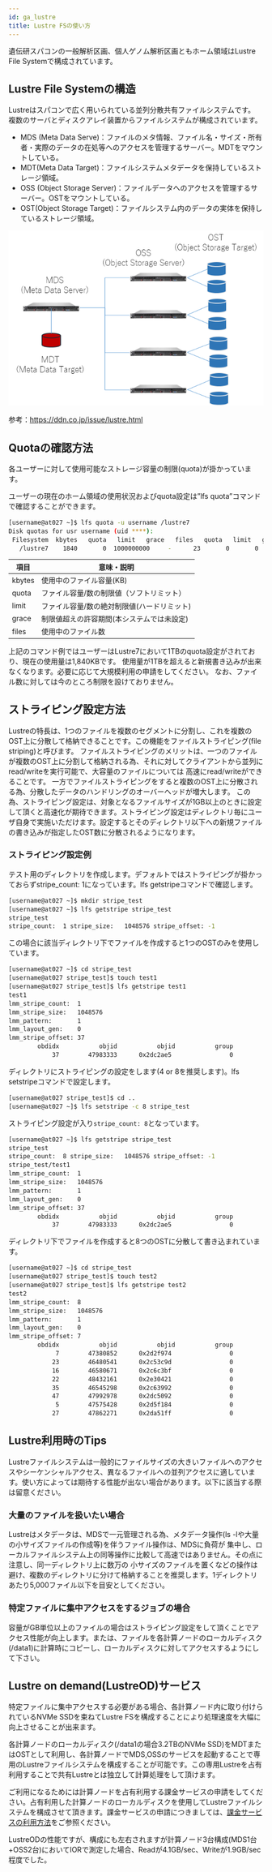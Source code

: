 ```yaml
---
id: ga_lustre
title: Lustre FSの使い方
---
```


遺伝研スパコンの一般解析区画、個人ゲノム解析区画ともホーム領域はLustre File Systemで構成されています。

## Lustre File Systemの構造


Lustreはスパコンで広く用いられている並列分散共有ファイルシステムです。
複数のサーバとディスクアレイ装置からファイルシステムが構成されています。

- MDS (Meta Data Serve)：ファイルのメタ情報、ファイル名・サイズ・所有者・実際のデータの在処等へのアクセスを管理するサーバー。MDTをマウントしている。
- MDT(Meta Data Target)：ファイルシステムメタデータを保持しているストレージ領域。
- OSS (Object Storage Server)：ファイルデータへのアクセスを管理するサーバー。OSTをマウントしている。
- OST(Object Storage Target)：ファイルシステム内のデータの実体を保持しているストレージ領域。

![](lustre.png)

参考：https://ddn.co.jp/issue/lustre.html


## Quotaの確認方法

各ユーザーに対して使用可能なストレージ容量の制限(quota)が掛かっています。


ユーザーの現在のホーム領域の使用状況およびquota設定は”lfs quota”コマンドで確認することができます。

```bash
[username@at027 ~]$ lfs quota -u username /lustre7
Disk quotas for usr username (uid ****):
 Filesystem  kbytes   quota   limit   grace   files   quota   limit   grace
   /lustre7    1840       0  1000000000     -      23       0       0       -
```


| 項目     | 意味・説明                                   |
|----------|----------------------------------------------|
|kbytes    | 使用中のファイル容量(KB)                     |
|quota 	   | ファイル容量/数の制限値（ソフトリミット）    |
|limit 	   | ファイル容量/数の絶対制限値(ハードリミット)  |
|grace 	   | 制限値超えの許容期間(本システムでは未設定)   |
|files 	   | 使用中のファイル数                           |
 
上記のコマンド例ではユーザーはLustre7において1TBのquota設定がされており、現在の使用量は1,840KBです。
使用量が1TBを超えると新規書き込みが出来なくなります。必要に応じて大規模利用の申請をしてください。
なお、ファイル数に対しては今のところ制限を設けておりません。


 
## ストライピング設定方法

Lustreの特長は、1つのファイルを複数のセグメントに分割し、これを複数のOST上に分散して格納できることです。この機能をファイルストライピング(file striping)と呼びます。 ファイルストライピングのメリットは、一つのファイルが複数のOST上に分割して格納される為、それに対してクライアントから並列にread/writeを実行可能で、大容量のファイルについては 高速にread/writeができることです。 一方でファイルストライピングをすると複数のOST上に分散される為、分散したデータのハンドリングのオーバーヘッドが増大します。 この為、ストライピング設定は、対象となるファイルサイズが1GB以上のときに設定して頂くと高速化が期待できます。ストライピング設定はディレクトリ毎にユーザ自身で実施いただけます。設定するとそのディレクトリ以下への新規ファイルの書き込みが指定したOST数に分散されるようになります。

 

### ストライピング設定例

テスト用のディレクトリを作成します。デフォルトではストライピングが掛かっておらずstripe_count: 1になっています。lfs getstripeコマンドで確認します。

```bash
[username@at027 ~]$ mkdir stripe_test
[username@at027 ~]$ lfs getstripe stripe_test
stripe_test
stripe_count:  1 stripe_size:   1048576 stripe_offset: -1
```

この場合に該当ディレクトリ下でファイルを作成すると1つのOSTのみを使用しています。

```bash
[username@at027 ~]$ cd stripe_test
[username@at027 stripe_test]$ touch test1
[username@at027 stripe_test]$ lfs getstripe test1
test1
lmm_stripe_count:  1
lmm_stripe_size:   1048576
lmm_pattern:       1
lmm_layout_gen:    0
lmm_stripe_offset: 37
        obdidx           objid           objid           group
            37        47983333      0x2dc2ae5                0
```

ディレクトリにストライピングの設定をします(4 or 8を推奨します)。lfs setstripeコマンドで設定します。

```bash
[username@at027 stripe_test]$ cd ..
[username@at027 ~]$ lfs setstripe -c 8 stripe_test
```

ストライピング設定が入り`stripe_count: 8`となっています。

```bash
[username@at027 ~]$ lfs getstripe stripe_test
stripe_test
stripe_count:  8 stripe_size:   1048576 stripe_offset: -1
stripe_test/test1
lmm_stripe_count:  1
lmm_stripe_size:   1048576
lmm_pattern:       1
lmm_layout_gen:    0
lmm_stripe_offset: 37
        obdidx           objid           objid           group
            37        47983333      0x2dc2ae5                0
```

ディレクトリ下でファイルを作成すると8つのOSTに分散して書き込まれています。

```bash
[username@at027 ~]$ cd stripe_test
[username@at027 stripe_test]$ touch test2
[username@at027 stripe_test]$ lfs getstripe test2
test2
lmm_stripe_count:  8
lmm_stripe_size:   1048576
lmm_pattern:       1
lmm_layout_gen:    0
lmm_stripe_offset: 7
        obdidx           objid           objid           group
             7        47380852      0x2d2f974                0
            23        46480541      0x2c53c9d                0
            16        46580671      0x2c6c3bf                0
            22        48432161      0x2e30421                0
            35        46545298      0x2c63992                0
            47        47992978      0x2dc5092                0
             5        47575428      0x2d5f184                0
            27        47862271      0x2da51ff                0
```
 


## Lustre利用時のTips

Lustreファイルシステムは一般的にファイルサイズの大きいファイルへのアクセスやシーケンシャルアクセス、異なるファイルへの並列アクセスに適しています。使い方によっては期待する性能が出ない場合があります。以下に該当する際は留意ください。

### 大量のファイルを扱いたい場合

Lustreはメタデータは、MDSで一元管理される為、メタデータ操作(ls -lや大量の小サイズファイルの作成等)を伴うファイル操作は、MDSに負荷が 集中し、ローカルファイルシステム上の同等操作に比較して高速ではありません。その点に注意し、同一ディレクトリ上に数万の 小サイズのファイルを置くなどの操作は避け、複数のディレクトリに分けて格納することを推奨します。1ディレクトリあたり5,000ファイル以下を目安としてください。

### 特定ファイルに集中アクセスをするジョブの場合

容量がGB単位以上のファイルの場合はストライピング設定をして頂くことでアクセス性能が向上します。または、ファイルを各計算ノードのローカルディスク(/data1)に計算時にコピーし、ローカルディスクに対してアクセスするようにして下さい。


## Lustre on demand(LustreOD)サービス

特定ファイルに集中アクセスする必要がある場合、各計算ノード内に取り付けられているNVMe SSDを束ねてLustre FSを構成することにより処理速度を大幅に向上させることが出来ます。


各計算ノードのローカルディスク(/data1の場合3.2TBのNVMe SSD)をMDTまたはOSTとして利用し、各計算ノードでMDS,OSSのサービスを起動することで専用のLustreファイルシステムを構成することが可能です。この専用Lustreを占有利用することで共有Lustreとは独立して計算処理をして頂けます。

ご利用になるためには計算ノードを占有利用する課金サービスの申請をしてください。占有利用した計算ノードのローカルディスクを使用してLustreファイルシステムを構成させて頂きます。課金サービスの申請につきましては、[課金サービスの利用方法](/application/billing_service)をご参照ください。

LustreODの性能ですが、構成にも左右されますが計算ノード3台構成(MDS1台+OSS2台)においてIORで測定した場合、Readが4.1GB/sec、Writeが1.9GB/sec程度でした。
